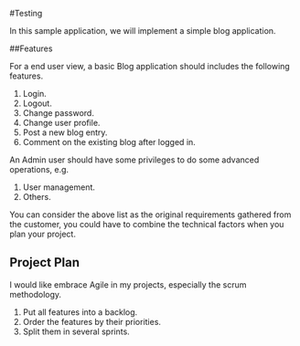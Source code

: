 #Testing

In this sample application, we will implement a simple blog application.


##Features 

For a end user view, a basic Blog application should includes the following features.

1. Login.
2. Logout.
3. Change password.
4. Change user profile.
5. Post a new blog entry.
6. Comment on the existing blog after logged in.

An Admin user should have some privileges to do some advanced operations, e.g.

1. User management.
2. Others.

You can consider the above list as the original requirements gathered from the customer, you could have to combine the technical factors when you plan your project.

## Project Plan

I would like embrace Agile in my projects, especially the scrum methodology. 

1. Put all features into a backlog.
2. Order the features by their priorities.
3. Split them in several sprints.




